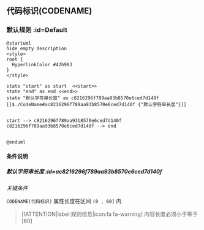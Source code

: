 ## 代码标识(CODENAME) <!-- {docsify-ignore-all} -->

   

### 默认规则 :id=Default

```plantuml
@startuml
hide empty description
<style>
root {
  HyperlinkColor #42b983
}
</style>

state "start" as start  <<start>>
state "end" as end <<end>>
state "默认字符串长度" as c8216296f789aa93b8570e6ced7d140f [[$./CodeName#ac8216296f789aa93b8570e6ced7d140f {"默认字符串长度"}]]


start --> c8216296f789aa93b8570e6ced7d140f 
c8216296f789aa93b8570e6ced7d140f --> end 


@enduml
```

#### 条件说明

##### 默认字符串长度 :id=ac8216296f789aa93b8570e6ced7d140f


*关键条件*


`CODENAME(代码标识)` 属性长度在区间 `(0 , 60]` 内

> [!ATTENTION|label:规则信息|icon:fa fa-warning]
> 内容长度必须小于等于[60]








